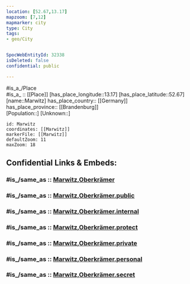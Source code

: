 ```yaml
---
location: [52.67,13.17] 
mapzoom: [7,12] 
mapmarker: city 
type: City
tags:
- geo/City


SpocWebEntityId: 32338
isDeleted: false
confidential: public

---
```

#is_a_/Place  
#is_a_ :: [[Place]] 
[has_place_longitude::13.17] 
[has_place_latitude::52.67] 
[name::Marwitz] 
has_place_country:: [[Germany]]  
has_place_province:: [[Brandenburg]]  
[Population::] 
[Unknown::] 


```leaflet
id: Marwitz
coordinates: [[Marwitz]] 
markerFile: [[Marwitz]] 
defaultZoom: 11 
maxZoom: 18
```


## Confidential Links & Embeds: 

### #is_/same_as :: [Marwitz,Oberkrämer](/_Standards/Earth/Continent/Europe/Europe~Central/Germany/Germany~East/Brandenburg/counties~Brandenburg/Oberhavel/cities~Oberhavel/Oberkrämer/Marwitz,Oberkrämer.md) 

### #is_/same_as :: [Marwitz,Oberkrämer.public](/_public/Earth/Continent/Europe/Europe~Central/Germany/Germany~East/Brandenburg/counties~Brandenburg/Oberhavel/cities~Oberhavel/Oberkrämer/Marwitz,Oberkrämer.public.md) 

### #is_/same_as :: [Marwitz,Oberkrämer.internal](/_internal/Earth/Continent/Europe/Europe~Central/Germany/Germany~East/Brandenburg/counties~Brandenburg/Oberhavel/cities~Oberhavel/Oberkrämer/Marwitz,Oberkrämer.internal.md) 

### #is_/same_as :: [Marwitz,Oberkrämer.protect](/_protect/Earth/Continent/Europe/Europe~Central/Germany/Germany~East/Brandenburg/counties~Brandenburg/Oberhavel/cities~Oberhavel/Oberkrämer/Marwitz,Oberkrämer.protect.md) 

### #is_/same_as :: [Marwitz,Oberkrämer.private](/_private/Earth/Continent/Europe/Europe~Central/Germany/Germany~East/Brandenburg/counties~Brandenburg/Oberhavel/cities~Oberhavel/Oberkrämer/Marwitz,Oberkrämer.private.md) 

### #is_/same_as :: [Marwitz,Oberkrämer.personal](/_personal/Earth/Continent/Europe/Europe~Central/Germany/Germany~East/Brandenburg/counties~Brandenburg/Oberhavel/cities~Oberhavel/Oberkrämer/Marwitz,Oberkrämer.personal.md) 

### #is_/same_as :: [Marwitz,Oberkrämer.secret](/_secret/Earth/Continent/Europe/Europe~Central/Germany/Germany~East/Brandenburg/counties~Brandenburg/Oberhavel/cities~Oberhavel/Oberkrämer/Marwitz,Oberkrämer.secret.md)

